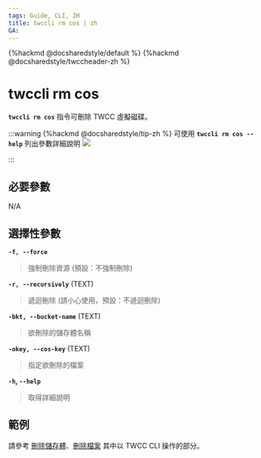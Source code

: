 ```yaml
---
tags: Guide, CLI, ZH
title: twccli rm cos | zh
GA:
---
```


{%hackmd @docsharedstyle/default %}
{%hackmd @docsharedstyle/twccheader-zh %}

# twccli rm cos

**`twccli rm cos`** 指令可刪除 TWCC 虛擬磁碟。

:::warning
{%hackmd @docsharedstyle/tip-zh %}
可使用 **`twccli rm cos --help`** 列出參數詳細說明
![](https://cos.twcc.ai/SYS-MANUAL/uploads/upload_34046e4d44dca091109714ccbc3f9747.png)

:::

## 必要參數

N/A

## 選擇性參數


**`-f, --force`** 
> 強制刪除資源 (預設：不強制刪除)

**`-r, --recursively`** (TEXT)
> 遞迴刪除 (請小心使用，預設：不遞迴刪除)

**`-bkt, --bucket-name`** (TEXT)
> 欲刪除的儲存體名稱

**`-okey, --cos-key`** (TEXT)
> 指定欲刪除的檔案

**`-h`, `--help`**
> 取得詳細說明

## 範例

請參考 [刪除儲存體](https://man.twcc.ai/@twccdocs/doc-cos-main-zh/%2F%40twccdocs%2Fguide-cos-create-delete-bucket-zh)、[刪除檔案](https://man.twcc.ai/@twccdocs/doc-cos-main-zh/%2F%40twccdocs%2Fguide-cos-view-search-delete-files-zh) 其中以 TWCC CLI 操作的部分。